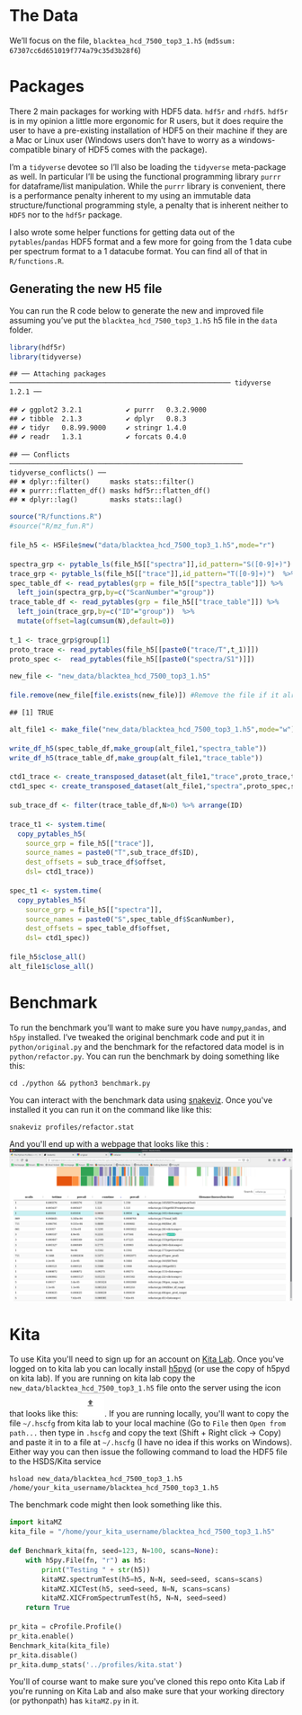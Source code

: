 The Data
========

We’ll focus on the file, `blacktea_hcd_7500_top3_1.h5`
(`md5sum: 67307cc6d651019f774a79c35d3b28f6`)

Packages
========

There 2 main packages for working with HDF5 data. `hdf5r` and `rhdf5`.
`hdf5r` is in my opinion a little more ergonomic for R users, but it
does require the user to have a pre-existing installation of HDF5 on
their machine if they are a Mac or Linux user (Windows users don’t have
to worry as a windows-compatible binary of HDF5 comes with the package).

I’m a `tidyverse` devotee so I’ll also be loading the `tidyverse`
meta-package as well. In particular I’ll be using the functional
programming library `purrr` for dataframe/list manipulation. While the
`purrr` library is convenient, there is a performance penalty inherent
to my using an immutable data structure/functional programming style, a
penalty that is inherent neither to `HDF5` nor to the `hdf5r` package.

I also wrote some helper functions for getting data out of the
`pytables`/`pandas` HDF5 format and a few more for going from the 1 data
cube per spectrum format to a 1 datacube format. You can find all of
that in `R/functions.R`.

Generating the new H5 file
--------------------------

You can run the R code below to generate the new and improved file
assuming you’ve put the `blacktea_hcd_7500_top3_1.h5` h5 file in the
`data` folder.

``` r
library(hdf5r)
library(tidyverse)
```

    ## ── Attaching packages ─────────────────────────────────────────────────────── tidyverse 1.2.1 ──

    ## ✔ ggplot2 3.2.1           ✔ purrr   0.3.2.9000 
    ## ✔ tibble  2.1.3           ✔ dplyr   0.8.3      
    ## ✔ tidyr   0.8.99.9000     ✔ stringr 1.4.0      
    ## ✔ readr   1.3.1           ✔ forcats 0.4.0

    ## ── Conflicts ────────────────────────────────────────────────────────── tidyverse_conflicts() ──
    ## ✖ dplyr::filter()     masks stats::filter()
    ## ✖ purrr::flatten_df() masks hdf5r::flatten_df()
    ## ✖ dplyr::lag()        masks stats::lag()

``` r
source("R/functions.R")
#source("R/mz_fun.R")

file_h5 <- H5File$new("data/blacktea_hcd_7500_top3_1.h5",mode="r")

spectra_grp <- pytable_ls(file_h5[["spectra"]],id_pattern="S([0-9]+)")
trace_grp <- pytable_ls(file_h5[["trace"]],id_pattern="T([0-9]+)")  %>% select(-N)
spec_table_df <- read_pytables(grp = file_h5[["spectra_table"]]) %>%
  left_join(spectra_grp,by=c("ScanNumber"="group"))
trace_table_df <- read_pytables(grp = file_h5[["trace_table"]]) %>%
  left_join(trace_grp,by=c("ID"="group"))  %>%
  mutate(offset=lag(cumsum(N),default=0))

t_1 <- trace_grp$group[1]
proto_trace <- read_pytables(file_h5[[paste0("trace/T",t_1)]])
proto_spec <-  read_pytables(file_h5[[paste0("spectra/S1")]])
```

``` r
new_file <- "new_data/blacktea_hcd_7500_top3_1.h5"

file.remove(new_file[file.exists(new_file)]) #Remove the file if it already exists
```

    ## [1] TRUE

``` r
alt_file1 <- make_file("new_data/blacktea_hcd_7500_top3_1.h5",mode="w")

write_df_h5(spec_table_df,make_group(alt_file1,"spectra_table"))
write_df_h5(trace_table_df,make_group(alt_file1,"trace_table"))

ctd1_trace <- create_transposed_dataset(alt_file1,"trace",proto_trace,trace_table_df)
ctd1_spec <- create_transposed_dataset(alt_file1,"spectra",proto_spec,spec_table_df)

sub_trace_df <- filter(trace_table_df,N>0) %>% arrange(ID)

trace_t1 <- system.time(
  copy_pytables_h5(
    source_grp = file_h5[["trace"]],
    source_names = paste0("T",sub_trace_df$ID),
    dest_offsets = sub_trace_df$offset,
    dsl= ctd1_trace))

spec_t1 <- system.time(
  copy_pytables_h5(
    source_grp = file_h5[["spectra"]],
    source_names = paste0("S",spec_table_df$ScanNumber),
    dest_offsets = spec_table_df$offset,
    dsl= ctd1_spec))

file_h5$close_all()
alt_file1$close_all()
```

Benchmark
=========

To run the benchmark you’ll want to make sure you have `numpy`,`pandas`,
and `h5py` installed. I’ve tweaked the original benchmark code and put
it in `python/original.py` and the benchmark for the refactored data
model is in `python/refactor.py`. You can run the benchmark by doing
something like this:

``` shell
cd ./python && python3 benchmark.py
```


You can interact with the benchmark data using [snakeviz](https://jiffyclub.github.io/snakeviz/).  Once you've installed it you can run it on the command like like this:

``` shell
snakeviz profiles/refactor.stat
```

And you'll end up with a webpage that looks like this : ![refactor](profiles/Refactor.png)


Kita
=========

To use Kita you'll need to sign up for an account on [Kita Lab](https://hdflab.hdfgroup.org/). Once you've logged on to kita lab you can locally install [h5pyd](https://github.com/HDFGroup/h5pyd) (or use the copy of h5pyd on kita lab).  If you are running on kita lab copy the `new_data/blacktea_hcd_7500_top3_1.h5` file onto the server using the icon that looks like this: ![Up Arrow Icon](profiles/UpArrow.png).  If you are running locally, you'll want to copy the file `~/.hscfg` from kita lab to your local machine (Go to `File` then `Open from path...` then type in `.hscfg` and copy the text (Shift + Right click -> Copy) and paste it in to a file at `~/.hscfg` (I have no idea if this works on Windows). Either way you can then issue the following command to load the HDF5 file to the HSDS/Kita service

``` shell
hsload new_data/blacktea_hcd_7500_top3_1.h5 /home/your_kita_username/blacktea_hcd_7500_top3_1.h5
```

The benchmark code might then look something like this. 

``` python
import kitaMZ
kita_file = "/home/your_kita_username/blacktea_hcd_7500_top3_1.h5"

def Benchmark_kita(fn, seed=123, N=100, scans=None):
    with h5py.File(fn, "r") as h5:
        print("Testing " + str(h5))
        kitaMZ.spectrumTest(h5=h5, N=N, seed=seed, scans=scans)
        kitaMZ.XICTest(h5, seed=seed, N=N, scans=scans)
        kitaMZ.XICFromSpectrumTest(h5, N=N, seed=seed)
    return True

pr_kita = cProfile.Profile()
pr_kita.enable()
Benchmark_kita(kita_file)
pr_kita.disable()
pr_kita.dump_stats('../profiles/kita.stat')
```


 You'll of course want to make sure you've cloned this repo onto Kita Lab if you're running on Kita Lab and also make sure that your working directory (or pythonpath) has `kitaMZ.py` in it.
